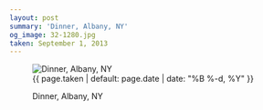 ```yaml
---
layout: post
summary: 'Dinner, Albany, NY'
og_image: 32-1280.jpg
taken: September 1, 2013
---
```


<figure class="post">
 <img alt="Dinner, Albany, NY" sizes="(min-width: 700px) 50vw, calc(100vw - 2rem)" src="{{ site.assets_url }}/32-640.jpg" srcset="{{ site.assets_url }}/32-1280.jpg 1280w, {{ site.assets_url }}/32-960.jpg 960w, {{ site.assets_url }}/32-640.jpg 640w, {{ site.assets_url }}/32-320.jpg 320w"/>
 <figcaption>
  <time>
   {{ page.taken | default: page.date | date: "%B %-d, %Y" }}
  </time>
  <p>
   Dinner, Albany, NY
  </p>
 </figcaption>
</figure>
